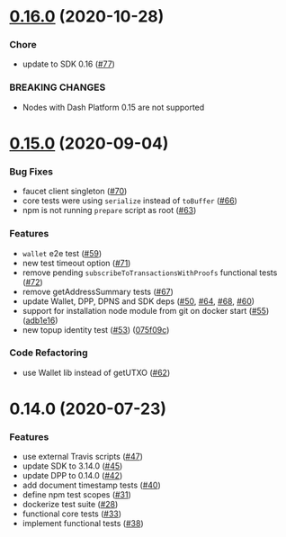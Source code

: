 # [0.16.0](https://github.com/dashevo/plaform-test-suite/compare/v0.15.0...v0.16.0) (2020-10-28)


### Chore

* update to SDK 0.16 ([#77](https://github.com/dashevo/plaform-test-suite/issues/77))


### BREAKING CHANGES

* Nodes with Dash Platform 0.15 are not supported




# [0.15.0](https://github.com/dashevo/plaform-test-suite/compare/v0.14.0...v0.15.0) (2020-09-04)


### Bug Fixes

* faucet client singleton ([#70](https://github.com/dashevo/plaform-test-suite/issues/70))
* core tests were using `serialize` instead of `toBuffer` ([#66](https://github.com/dashevo/plaform-test-suite/issues/66))
* npm is not running `prepare` script as root ([#63](https://github.com/dashevo/plaform-test-suite/issues/63))


### Features

* `wallet` e2e test ([#59](https://github.com/dashevo/plaform-test-suite/issues/59))
* new test timeout option ([#71](https://github.com/dashevo/plaform-test-suite/issues/71))
* remove pending `subscribeToTransactionsWithProofs` functional tests ([#72](https://github.com/dashevo/plaform-test-suite/issues/72))
* remove getAddressSummary tests ([#67](https://github.com/dashevo/plaform-test-suite/issues/67))
* update Wallet, DPP, DPNS and SDK deps ([#50](https://github.com/dashevo/plaform-test-suite/issues/50), [#64](https://github.com/dashevo/plaform-test-suite/issues/64), [#68](https://github.com/dashevo/plaform-test-suite/issues/68), [#60](https://github.com/dashevo/plaform-test-suite/issues/60))
* support for installation node module from git on docker start ([#55](https://github.com/dashevo/plaform-test-suite/issues/55)) ([adb1e16](https://github.com/dashevo/plaform-test-suite/commit/adb1e1672a0288672b2eaef0bf9effc9212b50ad))
* new topup identity test ([#53](https://github.com/dashevo/plaform-test-suite/issues/53)) ([075f09c](https://github.com/dashevo/plaform-test-suite/commit/075f09cb211fcda45aff2c75a2222e735f9eab49))


### Code Refactoring

* use Wallet lib instead of getUTXO ([#62](https://github.com/dashevo/plaform-test-suite/issues/62))



# 0.14.0 (2020-07-23)


### Features

* use external Travis scripts ([#47](https://github.com/dashevo/plaform-test-suite/issues/47))
* update SDK to 3.14.0 ([#45](https://github.com/dashevo/plaform-test-suite/issues/45))
* update DPP to 0.14.0 ([#42](https://github.com/dashevo/plaform-test-suite/issues/42))
* add document timestamp tests ([#40](https://github.com/dashevo/plaform-test-suite/issues/40))
* define npm test scopes ([#31](https://github.com/dashevo/plaform-test-suite/issues/31))
* dockerize test suite ([#28](https://github.com/dashevo/plaform-test-suite/issues/28))
* functional core tests ([#33](https://github.com/dashevo/plaform-test-suite/issues/33))
* implement functional tests ([#38](https://github.com/dashevo/plaform-test-suite/issues/38))
